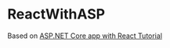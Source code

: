 # ReactWithASP


 Based on [ASP.NET Core app with React Tutorial](https://learn.microsoft.com/en-us/visualstudio/javascript/tutorial-asp-net-core-with-react?view=vs-2022)